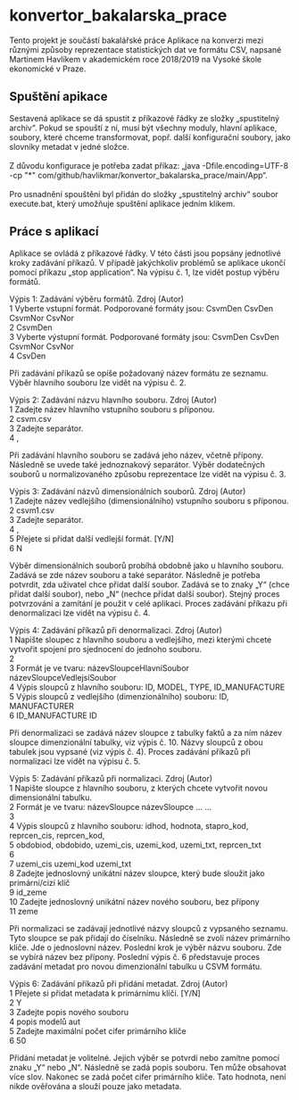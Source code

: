 # konvertor_bakalarska_prace
Tento projekt je součástí bakalářské práce Aplikace na konverzi mezi různými způsoby reprezentace statistických dat ve formátu CSV, napsané Martinem Havlíkem v akademickém roce 2018/2019 na Vysoké škole ekonomické v Praze.</br>

<h2>Spuštění apikace</h2>
Sestavená aplikace se dá spustit z příkazové řádky ze složky „spustitelný archiv“. Pokud se spouští z ní, musí být všechny moduly, hlavní aplikace, soubory, které chceme transformovat, popř. další konfigurační soubory, jako slovníky metadat v jedné složce.</br>
</br>
Z důvodu konfigurace je potřeba zadat příkaz: „java -Dfile.encoding=UTF-8 -cp "*" com/github/havlikmar/konvertor_bakalarska_prace/main/App“. </br>
</br>
Pro usnadnění spouštění byl přidán do složky „spustitelný archiv“ soubor execute.bat, který umožňuje spuštění aplikace jedním klikem.</br>

<h2>Práce s aplikací</h2>
Aplikace se ovládá z příkazové řádky. V této části jsou popsány jednotlivé kroky zadávání příkazů. V případě jakýchkoliv problémů se aplikace ukončí pomocí příkazu „stop application“. 
Na výpisu č. 1, lze vidět postup výběru formátů.</br>

Výpis 1: Zadávání výběru formátů. Zdroj (Autor)</br>
1 Vyberte vstupní formát. Podporované formáty jsou: CsvmDen CsvDen CsvmNor CsvNor</br>
2 CsvmDen</br>
3 Vyberte výstupní formát. Podporované formáty jsou: CsvmDen CsvDen CsvmNor CsvNor</br>
4 CsvDen</br>

Při zadávání příkazů se opíše požadovaný název formátu ze seznamu. Výběr hlavního souboru lze vidět na výpisu č. 2.</br>

Výpis 2: Zadávání názvu hlavního souboru. Zdroj (Autor)</br>
1 Zadejte název hlavního vstupního souboru s příponou.</br>
2 csvm.csv</br>
3 Zadejte separátor.</br>
4 ,</br>

Při zadávání hlavního souboru se zadává jeho název, včetně přípony. Následně se uvede také jednoznakový separátor. Výběr dodatečných souborů u normalizovaného způsobu reprezentace lze vidět na výpisu č. 3. </br>

Výpis 3: Zadávání názvů dimensionálních souborů. Zdroj (Autor)</br>
1 Zadejte název vedlejšího (dimensionálního) vstupního souboru s příponou.</br>
2 csvm1.csv</br>
3 Zadejte separátor.</br>
4 ,</br>
5 Přejete si přidat další vedlejší formát. [Y/N]</br>
6 N</br>

Výběr dimensionálních souborů probíhá obdobně jako u hlavního souboru. Zadává se zde název souboru a také separátor. Následně je potřeba potvrdit, zda uživatel chce přidat další soubor. Zadává se to znaky „Y“ (chce přidat další soubor), nebo „N“ (nechce přidat další soubor). Stejný proces potvrzování a zamítání je použit v celé aplikaci. Proces zadávání příkazu při denormalizaci lze vidět na výpisu č. 4.</br>

Výpis 4: Zadávání příkazů při denormalizaci. Zdroj (Autor)</br>
1 Napište sloupec z hlavního souboru a vedlejšího, mezi kterými chcete vytvořit spojení pro sjednocení do jednoho souboru.</br>
2</br>
3 Formát je ve tvaru: názevSloupceHlavníSoubor názevSloupceVedlejsíSoubor</br>
4 Výpis sloupců z hlavního souboru: ID, MODEL, TYPE, ID_MANUFACTURE</br>
5 Výpis sloupců z vedlejšího (dimenzionálního) souboru: ID, MANUFACTURER</br>
6 ID_MANUFACTURE ID</br>

Při denormalizaci se zadává název sloupce z tabulky faktů a za ním název sloupce dimenzionální tabulky, viz výpis č. 10. Názvy sloupců z obou tabulek jsou vypsané (viz výpis č. 4). Proces zadávání příkazů při normalizaci lze vidět na výpisu č. 5.</br>

Výpis 5: Zadávání příkazů při normalizaci. Zdroj (Autor)</br>
1  Napište sloupce z hlavního souboru, z kterých chcete vytvořit novou dimensionální tabulku.</br>
2  Formát je ve tvaru: názevSloupce názevSloupce ... ...</br>
3</br>
4  Výpis sloupců z hlavního souboru: idhod, hodnota, stapro_kod, reprcen_cis, reprcen_kod,</br>
5  obdobiod, obdobido, uzemi_cis, uzemi_kod, uzemi_txt, reprcen_txt</br>
6 </br>
7  uzemi_cis uzemi_kod uzemi_txt</br>
8  Zadejte jednoslovný unikátní název sloupce, který bude sloužit jako primární/cizí klíč</br>
9  id_zeme</br>
10 Zadejte jednoslovný unikátní název nového souboru, bez přípony</br>
11 zeme</br>

Při normalizaci se zadávají jednotlivé názvy sloupců z vypsaného seznamu. Tyto sloupce se pak přidají do číselníku. Následně se zvolí název primárního klíče. Jde o jednoslovní název. Poslední krok je výběr názvu souboru. Zde se vybírá název bez přípony. Poslední výpis č. 6 představuje proces zadávání metadat pro novou dimenzionální tabulku u CSVM formátu.</br>

Výpis 6: Zadávání příkazů při přidání metadat. Zdroj (Autor)</br>
1 Přejete si přidat metadata k primárnímu klíči. [Y/N]</br>
2 Y</br>
3 Zadejte popis nového souboru</br>
4 popis modelů aut</br>
5 Zadejte maximální počet cifer primárního klíče</br>
6 50</br>

Přidání metadat je volitelné. Jejich výběr se potvrdí nebo zamítne pomocí znaku „Y“ nebo „N“. Následně se zadá popis souboru. Ten může obsahovat více slov. Nakonec se zadá počet cifer primárního klíče. Tato hodnota, není nikde ověřována a slouží pouze jako metadata.</br>  
